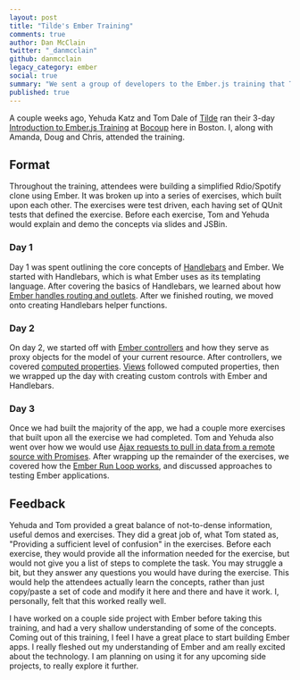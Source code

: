 ```yaml
---
layout: post
title: "Tilde's Ember Training"
comments: true
author: Dan McClain
twitter: "_danmcclain"
github: danmcclain
legacy_category: ember
social: true
summary: "We sent a group of developers to the Ember.js training that Tilde taught at Bocoup Loft"
published: true
---
```


A couple weeks ago, Yehuda Katz and Tom Dale of [Tilde](http://tilde.io) ran
their 3-day [Introduction to Ember.js Training](http://www.tilde.io/training/)
at [Bocoup](http://bocoup.com/) here in Boston. I, along with Amanda,
Doug and Chris, attended the training.

## Format

Throughout the training, attendees were building a simplified Rdio/Spotify clone
using Ember. It was broken up into a series of exercises, which built
upon each other. The exercises were test driven, each having set of QUnit tests that defined the
exercise. Before each exercise, Tom and Yehuda would explain and demo
the concepts via slides and JSBin.

### Day 1

Day 1 was spent outlining the core concepts of
[Handlebars](http://handlebarsjs.com) and Ember. We
started with Handlebars, which is what Ember uses as its templating
language. After covering the basics of Handlebars, we learned about how
[Ember handles routing and outlets](http://emberjs.com/guides/routing/).
After we finished routing, we moved onto creating Handlebars helper
functions.

### Day 2
On day 2, we started off with
[Ember controllers](http://emberjs.com/guides/controllers/) and how they
serve as proxy objects for the model of your current resource. After
controllers, we covered
[computed properties](http://emberjs.com/guides/object-model/computed-properties/).
[Views](http://emberjs.com/guides/views/) followed computed properties,
then we wrapped up the day with creating custom controls with Ember and
Handlebars.

### Day 3

Once we had built the majority of the app, we had a couple more
exercises that built upon all the exercise we had completed. Tom and
Yehuda also went over how we would use
[Ajax requests to pull in data from a remote source with Promises](http://eviltrout.com/2013/03/23/ember-without-data.html).
After wrapping up the remainder of the exercises, we covered how the
[Ember Run Loop works](http://stackoverflow.com/questions/13597869/what-is-ember-runloop-and-how-does-it-work),
and discussed approaches to testing Ember applications.

## Feedback

Yehuda and Tom provided a great balance of not-to-dense information,
useful demos and exercises. They did a great job of, what Tom stated as,
"Providing a sufficient level of confusion" in the exercises. Before
each exercise, they would provide all the information needed for the
exercise, but would not give you a list of steps to complete the task.
You may struggle a bit, but they answer any questions you would
have during the exercise. This would help the attendees actually learn
the concepts, rather than just copy/paste a set of code and modify it
here and there and have it work. I, personally, felt that this worked
really well.

I have worked on a couple side project with Ember before taking this
training, and had a very shallow understanding of some of the concepts.
Coming out of this training, I feel I have a great place to start building
Ember apps. I really fleshed out my understanding of Ember and am really
excited about the technology. I am planning on using it for
any upcoming side projects, to really explore it further. 
